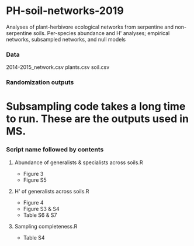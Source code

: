 # PH-soil-networks-2019
Analyses of plant-herbivore ecological networks from serpentine and non-serpentine soils. Per-species abundance and H' analyses; empirical networks, subsampled networks, and null models

### Data
2014-2015_network.csv
plants.csv
soil.csv

### Randomization outputs
# Subsampling code takes a long time to run. These are the outputs used in MS.  

### Script name followed by contents

1. Abundance of generalists & specialists across soils.R
      - Figure 3
      - Figure S5

2. H' of generalists across soils.R
      - Figure 4
      - Figure S3 & S4
      - Table S6 & S7
      
3. Sampling completeness.R
      - Table S4
      
